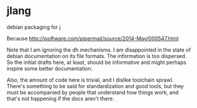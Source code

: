 jlang
=====

debian packaging for j

Because http://jsoftware.com/pipermail/source/2014-May/000547.html

Note that I am ignoring the dh mechanisms. I am disappointed in
the state of debian documentation on its file formats. The information
is too dispersed. So the initial drafts here, at least, should be
informative and might perhaps inspire some better documentation.

Also, the amount of code here is trivial, and I dislike toolchain
sprawl. There's something to be said for standardization and good
tools, but they must be accompanied by people that understand
how things work, and that's not happening if the docs aren't
there.
